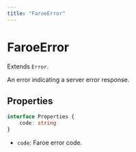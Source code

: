 ```yaml
---
title: "FaroeError"
---
```


# FaroeError

Extends `Error`.

An error indicating a server error response.

## Properties

```ts
interface Properties {
    code: string
}
```

- `code`: Faroe error code.

